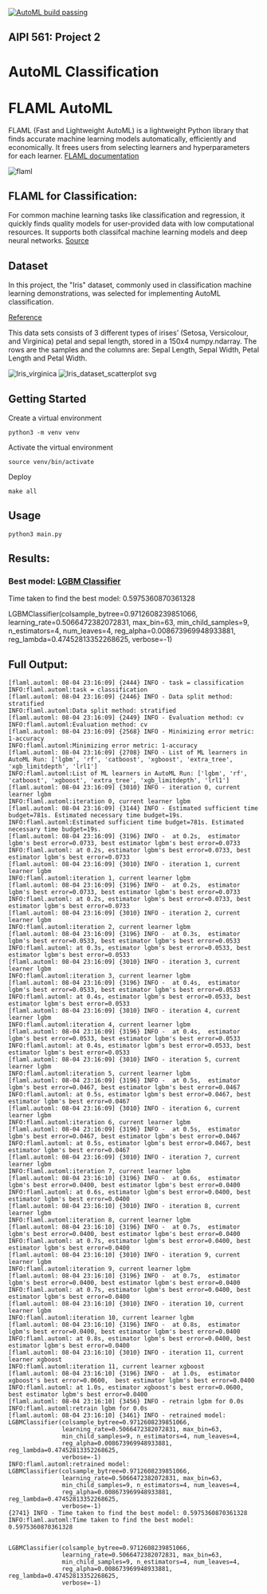 [![AutoML build passing](https://github.com/mxm32/automl/actions/workflows/main.yml/badge.svg)](https://github.com/mxm32/automl/actions/workflows/main.yml)


## AIPI 561: Project 2
# AutoML Classification

# FLAML AutoML

FLAML (Fast and Lightweight AutoML) is a lightweight Python library that finds accurate machine learning models automatically, efficiently and economically. It frees users from selecting learners and hyperparameters for each learner.
[FLAML documentation](https://microsoft.github.io/FLAML/docs/Getting-Started)

![flaml](https://user-images.githubusercontent.com/88257891/182977065-5f31cde7-9490-45c3-a9fc-b75a100124cf.png)

## FLAML for Classification:
For common machine learning tasks like classification and regression, it quickly finds quality models for user-provided data with low computational resources. It supports both classifcal machine learning models and deep neural networks.
[Source](https://github.com/microsoft/FLAML)

## Dataset
In this project, the "Iris" dataset, commonly used in classification machine learning demonstrations, was selected for implementing AutoML classification.

[Reference](https://scikit-learn.org/stable/auto_examples/datasets/plot_iris_dataset.html)

This data sets consists of 3 different types of irises’ (Setosa, Versicolour, and Virginica) petal and sepal length, stored in a 150x4 numpy.ndarray. The rows are the samples and the columns are: Sepal Length, Sepal Width, Petal Length and Petal Width.

![Iris_virginica](https://user-images.githubusercontent.com/88257891/182976616-a181fe70-eaff-4b19-8bbd-8ee16d51ea34.jpg)
![Iris_dataset_scatterplot svg](https://user-images.githubusercontent.com/88257891/182976620-d6fa4da8-0b2b-4364-9785-a14005461cef.png)



## Getting Started

Create a virtual environment

```
python3 -m venv venv
```

Activate the virtual environment
  
```
source venv/bin/activate
```

Deploy
```
make all
```

## Usage
```
python3 main.py
```


## Results:

### Best model: [LGBM Classifier](https://lightgbm.readthedocs.io/en/latest/pythonapi/lightgbm.LGBMClassifier.html)

Time taken to find the best model: 0.5975360870361328

LGBMClassifier(colsample_bytree=0.9712608239851066,
               learning_rate=0.5066472382072831, max_bin=63,
               min_child_samples=9, n_estimators=4, num_leaves=4,
               reg_alpha=0.008673969948933881, reg_lambda=0.47452813352268625,
               verbose=-1)


## Full Output:

```
[flaml.automl: 08-04 23:16:09] {2444} INFO - task = classification
INFO:flaml.automl:task = classification
[flaml.automl: 08-04 23:16:09] {2446} INFO - Data split method: stratified
INFO:flaml.automl:Data split method: stratified
[flaml.automl: 08-04 23:16:09] {2449} INFO - Evaluation method: cv
INFO:flaml.automl:Evaluation method: cv
[flaml.automl: 08-04 23:16:09] {2568} INFO - Minimizing error metric: 1-accuracy
INFO:flaml.automl:Minimizing error metric: 1-accuracy
[flaml.automl: 08-04 23:16:09] {2708} INFO - List of ML learners in AutoML Run: ['lgbm', 'rf', 'catboost', 'xgboost', 'extra_tree', 'xgb_limitdepth', 'lrl1']
INFO:flaml.automl:List of ML learners in AutoML Run: ['lgbm', 'rf', 'catboost', 'xgboost', 'extra_tree', 'xgb_limitdepth', 'lrl1']
[flaml.automl: 08-04 23:16:09] {3010} INFO - iteration 0, current learner lgbm
INFO:flaml.automl:iteration 0, current learner lgbm
[flaml.automl: 08-04 23:16:09] {3144} INFO - Estimated sufficient time budget=781s. Estimated necessary time budget=19s.
INFO:flaml.automl:Estimated sufficient time budget=781s. Estimated necessary time budget=19s.
[flaml.automl: 08-04 23:16:09] {3196} INFO -  at 0.2s,	estimator lgbm's best error=0.0733,	best estimator lgbm's best error=0.0733
INFO:flaml.automl: at 0.2s,	estimator lgbm's best error=0.0733,	best estimator lgbm's best error=0.0733
[flaml.automl: 08-04 23:16:09] {3010} INFO - iteration 1, current learner lgbm
INFO:flaml.automl:iteration 1, current learner lgbm
[flaml.automl: 08-04 23:16:09] {3196} INFO -  at 0.2s,	estimator lgbm's best error=0.0733,	best estimator lgbm's best error=0.0733
INFO:flaml.automl: at 0.2s,	estimator lgbm's best error=0.0733,	best estimator lgbm's best error=0.0733
[flaml.automl: 08-04 23:16:09] {3010} INFO - iteration 2, current learner lgbm
INFO:flaml.automl:iteration 2, current learner lgbm
[flaml.automl: 08-04 23:16:09] {3196} INFO -  at 0.3s,	estimator lgbm's best error=0.0533,	best estimator lgbm's best error=0.0533
INFO:flaml.automl: at 0.3s,	estimator lgbm's best error=0.0533,	best estimator lgbm's best error=0.0533
[flaml.automl: 08-04 23:16:09] {3010} INFO - iteration 3, current learner lgbm
INFO:flaml.automl:iteration 3, current learner lgbm
[flaml.automl: 08-04 23:16:09] {3196} INFO -  at 0.4s,	estimator lgbm's best error=0.0533,	best estimator lgbm's best error=0.0533
INFO:flaml.automl: at 0.4s,	estimator lgbm's best error=0.0533,	best estimator lgbm's best error=0.0533
[flaml.automl: 08-04 23:16:09] {3010} INFO - iteration 4, current learner lgbm
INFO:flaml.automl:iteration 4, current learner lgbm
[flaml.automl: 08-04 23:16:09] {3196} INFO -  at 0.4s,	estimator lgbm's best error=0.0533,	best estimator lgbm's best error=0.0533
INFO:flaml.automl: at 0.4s,	estimator lgbm's best error=0.0533,	best estimator lgbm's best error=0.0533
[flaml.automl: 08-04 23:16:09] {3010} INFO - iteration 5, current learner lgbm
INFO:flaml.automl:iteration 5, current learner lgbm
[flaml.automl: 08-04 23:16:09] {3196} INFO -  at 0.5s,	estimator lgbm's best error=0.0467,	best estimator lgbm's best error=0.0467
INFO:flaml.automl: at 0.5s,	estimator lgbm's best error=0.0467,	best estimator lgbm's best error=0.0467
[flaml.automl: 08-04 23:16:09] {3010} INFO - iteration 6, current learner lgbm
INFO:flaml.automl:iteration 6, current learner lgbm
[flaml.automl: 08-04 23:16:09] {3196} INFO -  at 0.5s,	estimator lgbm's best error=0.0467,	best estimator lgbm's best error=0.0467
INFO:flaml.automl: at 0.5s,	estimator lgbm's best error=0.0467,	best estimator lgbm's best error=0.0467
[flaml.automl: 08-04 23:16:09] {3010} INFO - iteration 7, current learner lgbm
INFO:flaml.automl:iteration 7, current learner lgbm
[flaml.automl: 08-04 23:16:10] {3196} INFO -  at 0.6s,	estimator lgbm's best error=0.0400,	best estimator lgbm's best error=0.0400
INFO:flaml.automl: at 0.6s,	estimator lgbm's best error=0.0400,	best estimator lgbm's best error=0.0400
[flaml.automl: 08-04 23:16:10] {3010} INFO - iteration 8, current learner lgbm
INFO:flaml.automl:iteration 8, current learner lgbm
[flaml.automl: 08-04 23:16:10] {3196} INFO -  at 0.7s,	estimator lgbm's best error=0.0400,	best estimator lgbm's best error=0.0400
INFO:flaml.automl: at 0.7s,	estimator lgbm's best error=0.0400,	best estimator lgbm's best error=0.0400
[flaml.automl: 08-04 23:16:10] {3010} INFO - iteration 9, current learner lgbm
INFO:flaml.automl:iteration 9, current learner lgbm
[flaml.automl: 08-04 23:16:10] {3196} INFO -  at 0.7s,	estimator lgbm's best error=0.0400,	best estimator lgbm's best error=0.0400
INFO:flaml.automl: at 0.7s,	estimator lgbm's best error=0.0400,	best estimator lgbm's best error=0.0400
[flaml.automl: 08-04 23:16:10] {3010} INFO - iteration 10, current learner lgbm
INFO:flaml.automl:iteration 10, current learner lgbm
[flaml.automl: 08-04 23:16:10] {3196} INFO -  at 0.8s,	estimator lgbm's best error=0.0400,	best estimator lgbm's best error=0.0400
INFO:flaml.automl: at 0.8s,	estimator lgbm's best error=0.0400,	best estimator lgbm's best error=0.0400
[flaml.automl: 08-04 23:16:10] {3010} INFO - iteration 11, current learner xgboost
INFO:flaml.automl:iteration 11, current learner xgboost
[flaml.automl: 08-04 23:16:10] {3196} INFO -  at 1.0s,	estimator xgboost's best error=0.0600,	best estimator lgbm's best error=0.0400
INFO:flaml.automl: at 1.0s,	estimator xgboost's best error=0.0600,	best estimator lgbm's best error=0.0400
[flaml.automl: 08-04 23:16:10] {3456} INFO - retrain lgbm for 0.0s
INFO:flaml.automl:retrain lgbm for 0.0s
[flaml.automl: 08-04 23:16:10] {3461} INFO - retrained model: LGBMClassifier(colsample_bytree=0.9712608239851066,
               learning_rate=0.5066472382072831, max_bin=63,
               min_child_samples=9, n_estimators=4, num_leaves=4,
               reg_alpha=0.008673969948933881, reg_lambda=0.47452813352268625,
               verbose=-1)
INFO:flaml.automl:retrained model: LGBMClassifier(colsample_bytree=0.9712608239851066,
               learning_rate=0.5066472382072831, max_bin=63,
               min_child_samples=9, n_estimators=4, num_leaves=4,
               reg_alpha=0.008673969948933881, reg_lambda=0.47452813352268625,
               verbose=-1)
{2741} INFO - Time taken to find the best model: 0.5975360870361328
INFO:flaml.automl:Time taken to find the best model: 0.5975360870361328


LGBMClassifier(colsample_bytree=0.9712608239851066,
               learning_rate=0.5066472382072831, max_bin=63,
               min_child_samples=9, n_estimators=4, num_leaves=4,
               reg_alpha=0.008673969948933881, reg_lambda=0.47452813352268625,
               verbose=-1)
```
